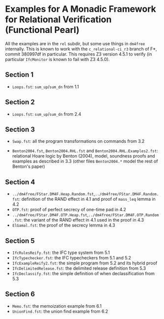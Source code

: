
# Examples for A Monadic Framework for Relational Verification (Functional Pearl)

All the examples are in the `rel` subdir, but some use things in
`dm4free` internally. This is known to work with the
`c_relational-ci_r3` branch of F*, commit 380997df in particular.
This requires Z3 version 4.5.1 to verify
(in particular `IfcMonitor` is known to fail with Z3 4.5.0).

## Section 1

- `Loops.fst`: `sum_up`/`sum_dn` from 1.1

## Section 2

- `Loops.fst`: `sum_up`/`sum_dn` from 2.4

## Section 3

- `Swap.fst`: all the program transformations on commands from 3.2

- `Benton2004.fst`, `Benton2004.RHL.fst` and
  `Benton2004.RHL.Examples2.fst`: relational Hoare logic by Benton
  (2004), model, soundness proofs and examples as described in 3.3
  (other files `Benton2004.*` model the rest of Benton's paper)

## Section 4

- `../dm4free/FStar.DM4F.Heap.Random.fst`,`../dm4free/FStar.DM4F.Random.fst`:
  definition of the RAND effect in 4.1 and proof of `mass_leq` lemma in 4.2
- `OTP.fst`: proof of perfect secrecy of one-time pad in 4.2
- `../dm4free/FStar.DM4F.OTP.Heap.fst`,`../dm4free/FStar.DM4F.OTP.Random.fst`:
  the variant of the RAND effect in 4.1 used in the proof in 4.3
- `ElGamal.fst`: the proof of the secrecy lemma in 4.3

## Section 5

- `IfcRulesReify.fst`: the IFC type system from 5.1
- `IfcTypechecker.fst`: the IFC typecheckers from 5.1 and 5.2
- `IfcExampleReify2.fst`: the simple program from 5.2 and its hybrid proof
- `IfcDelimitedRelease.fst`: the delimited release definition from 5.3
- `IfcDeclassify.fst`: the simple definition of when declassification from 5.3

## Section 6

- `Memo.fst`: the memoization example from 6.1
- `UnionFind.fst`: the union find example from 6.2
